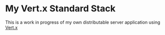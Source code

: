 # My Vert.x Standard Stack

This is a work in progress of my own distributable server application using [Vert.x](http://vert-x3.github.io)

